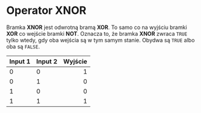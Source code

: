 # Operator XNOR

Bramka **XNOR** jest odwrotną bramą **XOR**. To samo co na wyjściu bramki **XOR** co wejście bramki **NOT**. Oznacza to, że bramka **XNOR** zwraca `TRUE` tylko wtedy, gdy oba wejścia są w tym samym stanie. Obydwa są `TRUE` albo oba są `FALSE`.

| Input 1 | Input 2 | Wyjście |
| ------- | ------- | -------:|
| 0       | 0       |       1 |
| 0       | 1       |       0 |
| 1       | 0       |       0 |
| 1       | 1       |       1 |